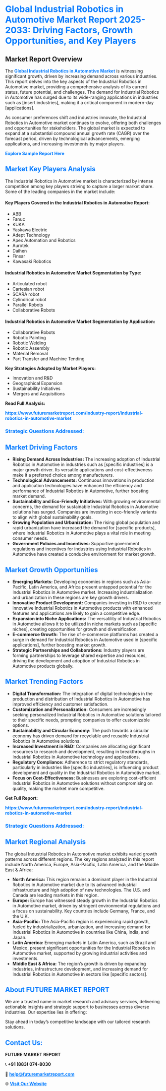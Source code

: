 <h1 style="color: #007BFF;">Global Industrial Robotics in Automotive Market Report 2025-2033: Driving Factors, Growth Opportunities, and Key Players</h1>

<section id="overview">
<h2>Market Report Overview</h2>
<p>The <a href="https://www.futuremarketreport.com/industry-report/industrial-robotics-in-automotive-market" style="color: #007BFF; text-decoration: none;"><strong>Global Industrial Robotics in Automotive Market</strong></a> is witnessing significant growth, driven by increasing demand across various industries. This report delves into the key aspects of the Industrial Robotics in Automotive market, providing a comprehensive analysis of its current status, future potential, and challenges. The demand for Industrial Robotics in Automotive has surged due to its wide-ranging applications in industries such as [insert industries], making it a critical component in modern-day [applications].</p>
<p>As consumer preferences shift and industries innovate, the Industrial Robotics in Automotive market continues to evolve, offering both challenges and opportunities for stakeholders. The global market is expected to expand at a substantial compound annual growth rate (CAGR) over the forecast period, driven by technological advancements, emerging applications, and increasing investments by major players.</p>
</section>

<section id="overview">
<p><a href="https://www.futuremarketreport.com/request-sample/reportId=63282" style="color: #007BFF; text-decoration: none;"><strong>Explore Sample Report Here</strong></a></p>
</section>

<section id="key-players">
<h2 style="color: #007BFF;">Market Key Players Analysis</h2>
<p>The Industrial Robotics in Automotive market is characterized by intense competition among key players striving to capture a larger market share. Some of the leading companies in the market include:</p>
<h4>Key Players Covered in the Industrial Robotics in Automotive Report:</h4>
<ul><li>ABB</li><li>Fanuc</li><li>KUKA</li><li>Yaskawa Electric</li><li>Adept Technology</li><li>Apex Automation and Robotics</li><li>Aurotek</li><li>Daihen</li><li>Finsar</li><li>Kawasaki Robotics</li></ul>
<h4>Industrial Robotics in Automotive Market Segmentation by Type:</h4>
<ul><li>Articulated robot</li><li>Cartesian robot</li><li>SCARA robot</li><li>Cylindrical robot</li><li>Parallel Robots</li><li>Collaborative Robots</li></ul>

<h4>Industrial Robotics in Automotive Market Segmentation by Application:</h4>
<ul><li>Collaborative Robots</li><li>Robotic Painting</li><li>Robotic Welding</li><li>Robotic Assembly</li><li>Material Removal</li><li>Part Transfer and Machine Tending</li></ul>
<p><strong>Key Strategies Adopted by Market Players:</strong></p>
<ul>
<li>Innovation and R&D</li>
<li>Geographical Expansion</li>
<li>Sustainability Initiatives</li>
<li>Mergers and Acquisitions</li>
</ul>
</section>

<section>
<p><strong>Read Full Analysis: </strong></p><a href="https://www.futuremarketreport.com/industry-report/industrial-robotics-in-automotive-market" style="color: #007BFF; text-decoration: none;"><strong>https://www.futuremarketreport.com/industry-report/industrial-robotics-in-automotive-market</strong></a>
<h3 style="color: #007BFF;">Strategic Questions Addressed:</h3>
</section>

<section id="driving-factors">
<h2 style="color: #007BFF;">Market Driving Factors</h2>
<ul>
<li><strong>Rising Demand Across Industries:</strong> The increasing adoption of Industrial Robotics in Automotive in industries such as [specific industries] is a major growth driver. Its versatile applications and cost-effectiveness make it a preferred choice among manufacturers.</li>
<li><strong>Technological Advancements:</strong> Continuous innovations in production and application technologies have enhanced the efficiency and performance of Industrial Robotics in Automotive, further boosting market demand.</li>
<li><strong>Sustainability and Eco-Friendly Initiatives:</strong> With growing environmental concerns, the demand for sustainable Industrial Robotics in Automotive solutions has surged. Companies are investing in eco-friendly variants to align with global sustainability goals.</li>
<li><strong>Growing Population and Urbanization:</strong> The rising global population and rapid urbanization have increased the demand for [specific products], where Industrial Robotics in Automotive plays a vital role in meeting consumer needs.</li>
<li><strong>Government Policies and Incentives:</strong> Supportive government regulations and incentives for industries using Industrial Robotics in Automotive have created a conducive environment for market growth.</li>
</ul>
</section>

<section id="growth-opportunities">
<h2 style="color: #007BFF;">Market Growth Opportunities</h2>
<ul>
<li><strong>Emerging Markets:</strong> Developing economies in regions such as Asia-Pacific, Latin America, and Africa present untapped potential for the Industrial Robotics in Automotive market. Increasing industrialization and urbanization in these regions are key growth drivers.</li>
<li><strong>Innovative Product Development:</strong> Companies investing in R&D to create innovative Industrial Robotics in Automotive products with enhanced features and applications are likely to gain a competitive edge.</li>
<li><strong>Expansion into Niche Applications:</strong> The versatility of Industrial Robotics in Automotive allows it to be utilized in niche markets such as [specific niches], creating opportunities for growth and diversification.</li>
<li><strong>E-commerce Growth:</strong> The rise of e-commerce platforms has created a surge in demand for Industrial Robotics in Automotive used in [specific applications], further boosting market growth.</li>
<li><strong>Strategic Partnerships and Collaborations:</strong> Industry players are forming partnerships to leverage shared expertise and resources, driving the development and adoption of Industrial Robotics in Automotive products globally.</li>
</ul>
</section>

<section id="trending-factors">
<h2 style="color: #007BFF;">Market Trending Factors</h2>
<ul>
<li><strong>Digital Transformation:</strong> The integration of digital technologies in the production and distribution of Industrial Robotics in Automotive has improved efficiency and customer satisfaction.</li>
<li><strong>Customization and Personalization:</strong> Consumers are increasingly seeking personalized Industrial Robotics in Automotive solutions tailored to their specific needs, prompting companies to offer customizable options.</li>
<li><strong>Sustainability and Circular Economy:</strong> The push towards a circular economy has driven demand for recyclable and reusable Industrial Robotics in Automotive solutions.</li>
<li><strong>Increased Investment in R&D:</strong> Companies are allocating significant resources to research and development, resulting in breakthroughs in Industrial Robotics in Automotive technology and applications.</li>
<li><strong>Regulatory Compliance:</strong> Adherence to strict regulatory standards, particularly in industries like [specific industries], is influencing product development and quality in the Industrial Robotics in Automotive market.</li>
<li><strong>Focus on Cost-Effectiveness:</strong> Businesses are exploring cost-efficient Industrial Robotics in Automotive solutions without compromising on quality, making the market more competitive.</li>
</ul>
</section>

<section>
<p><strong>Get Full Report: </strong></p><a href="https://www.futuremarketreport.com/industry-report/industrial-robotics-in-automotive-market" style="color: #007BFF; text-decoration: none;"><strong>https://www.futuremarketreport.com/industry-report/industrial-robotics-in-automotive-market</strong></a>
<h3 style="color: #007BFF;">Strategic Questions Addressed:</h3>
</section>


<section id="regional-analysis">
<h2 style="color: #007BFF;">Market Regional Analysis</h2>
<p>The global Industrial Robotics in Automotive market exhibits varied growth patterns across different regions. The key regions analyzed in this report include North America, Europe, Asia-Pacific, Latin America, and the Middle East & Africa:</p>
<ul>
<li><strong>North America:</strong> This region remains a dominant player in the Industrial Robotics in Automotive market due to its advanced industrial infrastructure and high adoption of new technologies. The U.S. and Canada are leading markets in this region.</li>
<li><strong>Europe:</strong> Europe has witnessed steady growth in the Industrial Robotics in Automotive market, driven by stringent environmental regulations and a focus on sustainability. Key countries include Germany, France, and the U.K.</li>
<li><strong>Asia-Pacific:</strong> The Asia-Pacific region is experiencing rapid growth, fueled by industrialization, urbanization, and increasing demand for Industrial Robotics in Automotive in countries like China, India, and Japan.</li>
<li><strong>Latin America:</strong> Emerging markets in Latin America, such as Brazil and Mexico, present significant opportunities for the Industrial Robotics in Automotive market, supported by growing industrial activities and investments.</li>
<li><strong>Middle East & Africa:</strong> The region’s growth is driven by expanding industries, infrastructure development, and increasing demand for Industrial Robotics in Automotive in sectors like [specific sectors].</li>
</ul>
</section>

<footer>
<h2 style="color: #007BFF;">About FUTURE MARKET REPORT</h2>
<p>We are a trusted name in market research and advisory services, delivering actionable insights and strategic support to businesses across diverse industries. Our expertise lies in offering:</p>

<p>Stay ahead in today’s competitive landscape with our tailored research solutions.</p>

<h2 style="color: #007BFF;">Contact Us:</h2>
<p><strong>FUTURE MARKET REPORT</strong></p>
<p>📞 <strong>+91 (883) 074-8030</strong></p>
<p>📧 <strong><a href="mailto:help@futuremarketreport.com" style="color: #007BFF;">help@futuremarketreport.com</a></strong></p>
<p>🌐 <strong><a href="https://www.futuremarketreport.com/" style="color: #007BFF;">Visit Our Website</a></strong></p>
</footer>